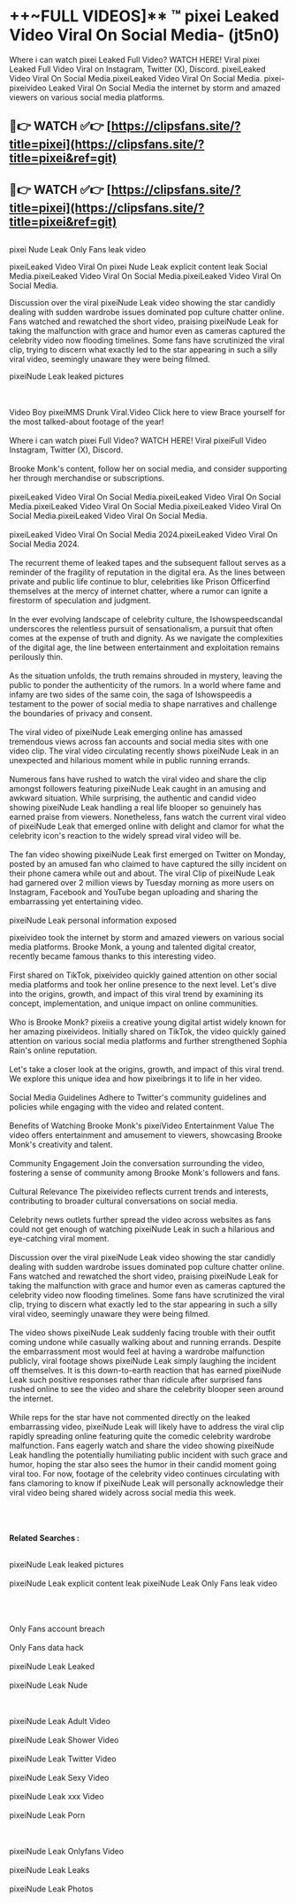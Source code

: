 #  ++~FULL VIDEOS]** ™ pixei Leaked Video Viral On Social Media- (jt5n0)

Where i can watch pixei Leaked Full Video? WATCH HERE! Viral pixei Leaked Full Video Viral on Instagram, Twitter (X), Discord.
pixeiLeaked Video Viral On Social Media.pixeiLeaked Video Viral On Social Media.
pixei- pixeivideo Leaked Viral On Social Media the internet by storm and amazed viewers on various social media platforms.



## 🔴👉 WATCH ✅👉 [https://clipsfans.site/?title=pixei](https://clipsfans.site/?title=pixei&ref=git)


## 🔴👉 WATCH ✅👉 [https://clipsfans.site/?title=pixei](https://clipsfans.site/?title=pixei&ref=git)
##


pixei Nude Leak Only Fans leak video 


pixeiLeaked Video Viral On  pixei Nude Leak explicit content leak Social Media.pixeiLeaked Video Viral On Social Media.pixeiLeaked Video Viral On Social Media.



Discussion over the viral pixeiNude Leak video showing the star candidly dealing with sudden wardrobe issues dominated pop culture chatter online. Fans watched and rewatched the short video, praising pixeiNude Leak for taking the malfunction with grace and humor even as cameras captured the celebrity video now flooding timelines. Some fans have scrutinized the viral clip, trying to discern what exactly led to the star appearing in such a silly viral video, seemingly unaware they were being filmed.


pixeiNude Leak leaked pictures


  <br>

  <br>
Video Boy pixeiMMS Drunk Viral.Video Click here to view Brace yourself for the most talked-about footage of the year!
<br><br>
Where i can watch pixei Full Video? WATCH HERE! Viral pixeiFull Video Instagram, Twitter (X), Discord.
<br><br>
Brooke Monk's content, follow her on social media, and consider supporting her through merchandise or subscriptions.
<br><br>
pixeiLeaked Video Viral On Social Media.pixeiLeaked Video Viral On Social Media.pixeiLeaked Video Viral On Social Media.pixeiLeaked Video Viral On Social Media.pixeiLeaked Video Viral On Social Media.
<br><br>
pixeiLeaked Video Viral On Social Media 2024.pixeiLeaked Video Viral On Social Media 2024.
<br><br>
The recurrent theme of leaked tapes and the subsequent fallout serves as a reminder of the fragility of reputation in the digital era. As the lines between private and public life continue to blur, celebrities like Prison Officerfind themselves at the mercy of internet chatter, where a rumor can ignite a firestorm of speculation and judgment.
<br><br>
In the ever evolving landscape of celebrity culture, the Ishowspeedscandal underscores the relentless pursuit of sensationalism, a pursuit that often comes at the expense of truth and dignity. As we navigate the complexities of the digital age, the line between entertainment and exploitation remains perilously thin.
<br><br>
As the situation unfolds, the truth remains shrouded in mystery, leaving the public to ponder the authenticity of the rumors. In a world where fame and infamy are two sides of the same coin, the saga of Ishowspeedis a testament to the power of social media to shape narratives and challenge the boundaries of privacy and consent.
<br><br>
The viral video of pixeiNude Leak emerging online has amassed tremendous views across fan accounts and social media sites with one video clip. The viral video circulating recently shows pixeiNude Leak in an unexpected and hilarious moment while in public running errands.
<br><br>
Numerous fans have rushed to watch the viral video and share the clip amongst followers featuring pixeiNude Leak caught in an amusing and awkward situation. While surprising, the authentic and candid video showing pixeiNude Leak handling a real life blooper so genuinely has earned praise from viewers. Nonetheless, fans watch the current viral video of pixeiNude Leak that emerged online with delight and clamor for what the celebrity icon's reaction to the widely spread viral video will be.
<br><br>
The fan video showing pixeiNude Leak first emerged on Twitter on Monday, posted by an amused fan who claimed to have captured the silly incident on their phone camera while out and about. The viral Clip of pixeiNude Leak had garnered over 2 million views by Tuesday morning as more users on Instagram, Facebook and YouTube began uploading and sharing the embarrassing yet entertaining video.
<br><br>
pixeiNude Leak personal information exposed

pixeivideo took the internet by storm and amazed viewers on various social media platforms. Brooke Monk, a young and talented digital creator, recently became famous thanks to this interesting video.
<br><br>
First shared on TikTok, pixeivideo quickly gained attention on other social media platforms and took her online presence to the next level. Let's dive into the origins, growth, and impact of this viral trend by examining its concept, implementation, and unique impact on online communities.
<br><br>
Who is Brooke Monk? pixeiis a creative young digital artist widely known for her amazing pixeivideos. Initially shared on TikTok, the video quickly gained attention on various social media platforms and further strengthened Sophia Rain's online reputation.
<br><br>
Let's take a closer look at the origins, growth, and impact of this viral trend. We explore this unique idea and how pixeibrings it to life in her video.
<br><br>
Social Media Guidelines Adhere to Twitter's community guidelines and policies while engaging with the video and related content.
<br><br>
Benefits of Watching Brooke Monk's pixeiVideo Entertainment Value The video offers entertainment and amusement to viewers, showcasing Brooke Monk's creativity and talent.
<br><br>
Community Engagement Join the conversation surrounding the video, fostering a sense of community among Brooke Monk's followers and fans.
<br><br>
Cultural Relevance The pixeivideo reflects current trends and interests, contributing to broader cultural conversations on social media.
<br><br>
Celebrity news outlets further spread the video across websites as fans could not get enough of watching pixeiNude Leak in such a hilarious and eye-catching viral moment.
<br><br>
Discussion over the viral pixeiNude Leak video showing the star candidly dealing with sudden wardrobe issues dominated pop culture chatter online. Fans watched and rewatched the short video, praising pixeiNude Leak for taking the malfunction with grace and humor even as cameras captured the celebrity video now flooding timelines. Some fans have scrutinized the viral clip, trying to discern what exactly led to the star appearing in such a silly viral video, seemingly unaware they were being filmed.
<br><br>
The video shows pixeiNude Leak suddenly facing trouble with their outfit coming undone while casually walking about and running errands. Despite the embarrassment most would feel at having a wardrobe malfunction publicly, viral footage shows pixeiNude Leak simply laughing the incident off themselves. It is this down-to-earth reaction that has earned pixeiNude Leak such positive responses rather than ridicule after surprised fans rushed online to see the video and share the celebrity blooper seen around the internet.
<br><br>
While reps for the star have not commented directly on the leaked embarrassing video, pixeiNude Leak will likely have to address the viral clip rapidly spreading online featuring quite the comedic celebrity wardrobe malfunction. Fans eagerly watch and share the video showing pixeiNude Leak handling the potentially humiliating public incident with such grace and humor, hoping the star also sees the humor in their candid moment going viral too. For now, footage of the celebrity video continues circulating with fans clamoring to know if pixeiNude Leak will personally acknowledge their viral video being shared widely across social media this week.
<br><br>

<br><br>
<strong>Related Searches :</strong>
<br><br>

pixeiNude Leak leaked pictures
<br><br>
pixeiNude Leak explicit content leak
pixeiNude Leak Only Fans leak video
<br><br>

<br><br>
Only Fans account breach
<br><br>
Only Fans data hack
<br><br>
pixeiNude Leak Leaked
<br><br>
pixeiNude Leak Nude

<br><br>
pixeiNude Leak Adult Video
<br><br>
pixeiNude Leak Shower Video
<br><br>
pixeiNude Leak Twitter Video
<br><br>
pixeiNude Leak Sexy Video
<br><br>
pixeiNude Leak xxx Video
<br><br>
pixeiNude Leak Porn

<br><br>
pixeiNude Leak Onlyfans Video
<br><br>
pixeiNude Leak Leaks
<br><br>
pixeiNude Leak Photos